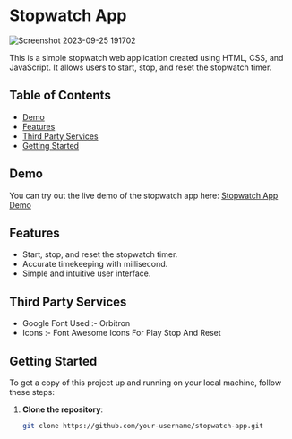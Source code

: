 # Stopwatch App

![Screenshot 2023-09-25 191702](https://github.com/ameya-6964/Coding-Ninja-Frontend-Skill-Test-1/assets/104457295/87b16479-dfb2-4b1a-b483-82b85773efe0)


This is a simple stopwatch web application created using HTML, CSS, and JavaScript. It allows users to start, stop, and reset the stopwatch timer.

## Table of Contents

- [Demo](#demo)
- [Features](#features)
- [Third Party Services](#third-party-services)
- [Getting Started](#getting-started)


## Demo

You can try out the live demo of the stopwatch app here: [Stopwatch App Demo](https://ameya-belvalkar-frontend-skill-test-1.netlify.app/)

## Features

- Start, stop, and reset the stopwatch timer.
- Accurate timekeeping with millisecond.
- Simple and intuitive user interface.

## Third Party Services

- Google Font Used :- Orbitron 
- Icons :- Font Awesome Icons For Play Stop And Reset

## Getting Started

To get a copy of this project up and running on your local machine, follow these steps:

1. **Clone the repository**:

   ```bash
   git clone https://github.com/your-username/stopwatch-app.git
